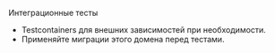 Интеграционные тесты

- Testcontainers для внешних зависимостей при необходимости.
- Применяйте миграции этого домена перед тестами.

